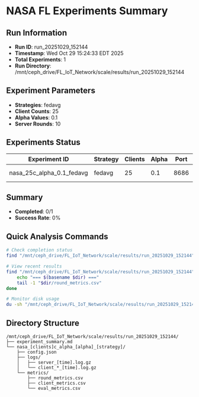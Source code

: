 # NASA FL Experiments Summary

## Run Information
- **Run ID**: run_20251029_152144
- **Timestamp**: Wed Oct 29 15:24:33 EDT 2025
- **Total Experiments**: 1
- **Run Directory**: /mnt/ceph_drive/FL_IoT_Network/scale/results/run_20251029_152144

## Experiment Parameters
- **Strategies**: fedavg
- **Client Counts**: 25
- **Alpha Values**: 0.1
- **Server Rounds**: 10

## Experiments Status

| Experiment ID | Strategy | Clients | Alpha | Port | Status | Results |
|---------------|----------|---------|-------|------|--------|---------|
| nasa_25c_alpha_0.1_fedavg | fedavg | 25 | 0.1 | 8686 | ⚠️ Partial | - |

## Summary
- **Completed**: 0/1
- **Success Rate**: 0%

## Quick Analysis Commands
```bash
# Check completion status
find "/mnt/ceph_drive/FL_IoT_Network/scale/results/run_20251029_152144" -name "round_metrics.csv" | wc -l

# View recent results
find "/mnt/ceph_drive/FL_IoT_Network/scale/results/run_20251029_152144" -name "round_metrics.csv" -exec dirname {} \; | while read dir; do
    echo "=== $(basename $dir) ==="
    tail -1 "$dir/round_metrics.csv"
done

# Monitor disk usage
du -sh "/mnt/ceph_drive/FL_IoT_Network/scale/results/run_20251029_152144"
```

## Directory Structure
```
/mnt/ceph_drive/FL_IoT_Network/scale/results/run_20251029_152144/
├── experiment_summary.md
└── nasa_[clients]c_alpha_[alpha]_[strategy]/
    ├── config.json
    ├── logs/
    │   ├── server_[time].log.gz
    │   └── client_*_[time].log.gz
    └── metrics/
        ├── round_metrics.csv
        ├── client_metrics.csv
        └── eval_metrics.csv
```
